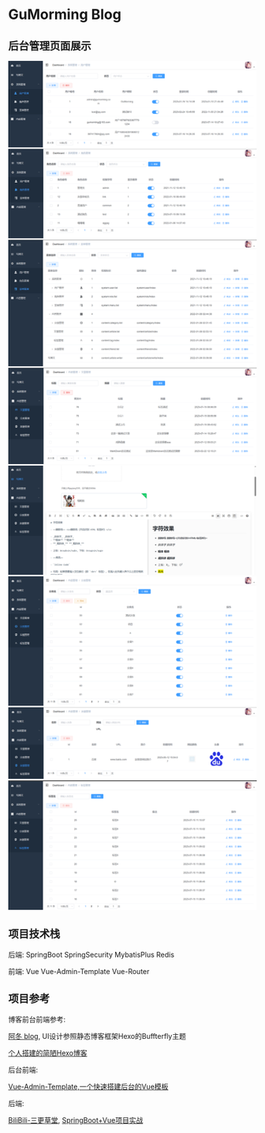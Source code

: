 # GuMorming Blog
## 后台管理页面展示
![](img/admin/1.png)
![](img/admin/2.png)
![](img/admin/3.png)
![](img/admin/4.png)
![](img/admin/5.png)
![](img/admin/6.png)
![](img/admin/7.png)
![](img/admin/8.png)
## 项目技术栈
后端: SpringBoot SpringSecurity MybatisPlus Redis

前端: Vue Vue-Admin-Template Vue-Router 
## 项目参考

博客前台前端参考:

[阿冬 blog](https://gitee.com/wu_shengdong/blog), UI设计参照静态博客框架Hexo的Buffterfly主题

[个人搭建的简陋Hexo博客](https://gumorming.github.io/)

后台前端:

[Vue-Admin-Template,一个快速搭建后台的Vue模板](https://github.com/PanJiaChen/vue-admin-template)

后端:

[BiliBili-三更草堂](https://space.bilibili.com/663528522/?spm_id_from=333.999.0.0),
[SpringBoot+Vue项目实战](https://www.bilibili.com/video/BV1hq4y1F7zk/?spm_id_from=333.999.0.0)

